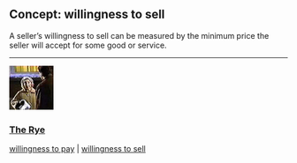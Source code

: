 ## Concept: willingness to sell

A seller’s willingness to sell can be measured by the minimum price the seller will accept for some good or service.

<hr>
<div class="clip-listing">
<img src="media/icons/marble_rye.jpg" alt="The Rye icon">

### [The Rye](../../clip/70/)

[willingness to pay](/concept/willingness-to-pay/) | [willingness to sell](/concept/willingness-to-sell/)
</div>

